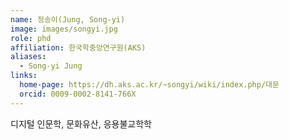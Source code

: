 ```yaml
---
name: 정송이(Jung, Song-yi)
image: images/songyi.jpg
role: phd
affiliation: 한국학중앙연구원(AKS)
aliases:
  - Song-yi Jung
links:
  home-page: https://dh.aks.ac.kr/~songyi/wiki/index.php/대문
  orcid: 0009-0002-8141-766X
---
```

디지털 인문학, 문화유산, 응용불교학학  